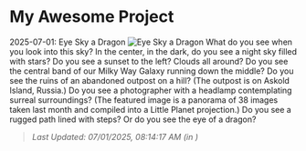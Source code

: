 # My Awesome Project

<!-- APOD Start -->
2025-07-01: Eye Sky a Dragon
![Eye Sky a Dragon](https://apod.nasa.gov/apod/image/2507/EyeDragonSky_Komlev_960.jpg)
What do you see when you look into this sky? In the center, in the dark, do you see a night sky filled with stars? Do you see a sunset to the left? Clouds all around? Do you see the central band of our Milky Way Galaxy running down the middle? Do you see the ruins of an abandoned outpost on a hill? (The outpost is on Askold Island, Russia.)  Do you see a photographer with a headlamp contemplating surreal surroundings? (The featured image is a panorama of 38 images taken last month and compiled into a Little Planet projection.)  Do you see a rugged path lined with steps? Or do you see the eye of a dragon?
> _Last Updated: 07/01/2025, 08:14:17 AM (in )_
<!-- APOD End -->
